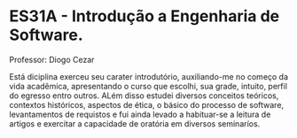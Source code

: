 # ES31A - Introdução a Engenharia de Software.
Professor: Diogo Cezar

Está diciplina exerceu seu carater introdutório, auxiliando-me no começo da vida acadêmica, apresentando o curso que escolhi, sua grade, intuito, perfil do egresso entro outros. ALém disso estudei diversos conceitos teóricos, contextos históricos, aspectos de ética, o básico do processo de software, levantamentos de requistos e fui ainda levado a habituar-se a leitura de artigos e exercitar a capacidade de oratória em diversos seminaríos.
